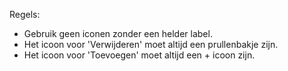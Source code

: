 Regels:

- Gebruik geen iconen zonder een helder label.
- Het icoon voor 'Verwijderen' moet altijd een prullenbakje zijn.
- Het icoon voor 'Toevoegen' moet altijd een + icoon zijn.
